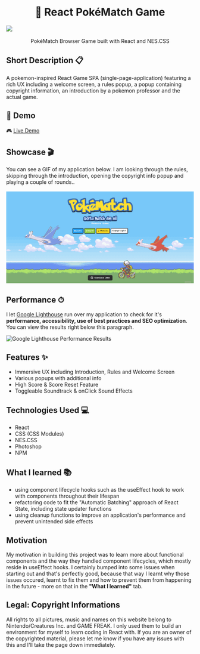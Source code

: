 <h1 align="center">🐉 React PokéMatch Game</h1>

![](/src/resources/images/banner.png)
<p align="center">
  PokéMatch Browser Game built with React and NES.CSS
</p>

## Short Description 📋
A pokemon-inspired React Game SPA (single-page-application) featuring a rich UX including a welcome screen, a rules popup, a popup containing copyright information, an introduction by a pokemon professor and the actual game. 

## 🔴 Demo
🎮 [Live Demo](https://gianlucajahn.github.io/pokematch-react-game)

## Showcase 🎬
You can see a GIF of my application below. I am looking through the rules, skipping through the introduction, opening the copyright info popup and playing a couple of rounds.. <br /> <br />
![](https://github.com/gianlucajahn/pokematch-react-game/blob/main/PokeMatch.gif?raw=true)

## Performance ⏱
I let [Google Lighthouse](https://chrome.google.com/webstore/detail/lighthouse/blipmdconlkpinefehnmjammfjpmpbjk?hl=de) run over my application to check for it's **performance, accessibility, use of best practices and SEO optimization**. You can view the results right below this paragraph.

![Google Lighthouse Performance Results](https://i.ibb.co/31tRhYt/performance-pokemon.png)

## Features ✨
- Immersive UX including Introduction, Rules and Welcome Screen
- Various popups with additional info
- High Score & Score Reset Feature 
- Toggleable Soundtrack & onClick Sound Effects

## Technologies Used 💻
- React
- CSS (CSS Modules)
- NES.CSS
- Photoshop
- NPM

## What I learned 📚
- using component lifecycle hooks such as the useEffect hook to work with components throughout their lifespan
- refactoring code to fit the "Automatic Batching" approach of React State, including state updater functions
- using cleanup functions to improve an application's performance and prevent unintended side effects

## Motivation
My motivation in building this project was to learn more about functional components and the way they handled component lifecycles, which mostly reside in useEffect hooks. I certainly bumped into some issues when starting out and that's perfectly good, because that way I learnt why those issues occured, learnt to fix them and how to prevent them from happening in the future - more on that in the **"What I learned"** tab. 

## Legal: Copyright Informations
All rights to all pictures, music and names on this website belong to Nintendo/Creatures Inc. and GAME FREAK. I only used them to build an environment for myself to learn coding in React with. If you are an owner of the copyrighted material, please let me know if you have any issues with this and I'll take the page down immediately.
